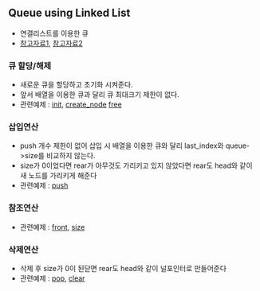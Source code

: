 ## Queue using Linked List
- 연결리스트를 이용한 큐 
- [참고자료1](https://itdexter.tistory.com/79), [참고자료2](https://velog.io/@underlier12/%EC%9E%90%EB%A3%8C%EA%B5%AC%EC%A1%B0-%ED%95%99%EC%8A%B5-06-egk5f8lhf6)

### 큐 할당/해제
- 새로운 큐을 할당하고 초기화 시켜준다.
- 앞서 배열을 이용한 큐과 달리 큐 최대크기 제한이 없다.
- 관련예제 : [init](./queue_init.c), [create_node](./create_elem.c) [free](./free_queue)

### 삽입연산
- push 개수 제한이 없어 삽입 시 배열을 이용한 큐와 달리 last_index와 queue->size를 비교하지 않는다.
- size가 0이었다면 rear가 아무것도 가리키고 있지 않았다면 rear도 head와 같이 새 노드를 가리키게 해준다
- 관련예제 : [push](./queue_push.c)

### 참조연산
- 관련예제 : [front](./queue_front.c), [size](./queue_size.c)

### 삭제연산
- 삭제 후 size가 0이 된닫면 rear도 head와 같이 널포인터로 만들어준다
- 관련예제 : [pop](./queue_pop.c), [clear](./queue_clear)
